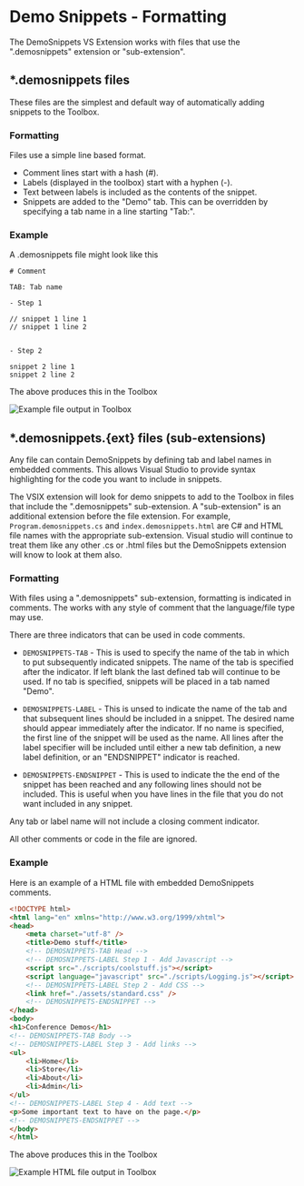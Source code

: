 # Demo Snippets - Formatting

The DemoSnippets VS Extension works with files that use the ".demosnippets" extension or "sub-extension".

## *.demosnippets files

These files are the simplest and default way of automatically adding snippets to the Toolbox.

### Formatting

Files use a simple line based format.

- Comment lines start with a hash (#).
- Labels (displayed in the toolbox) start with a hyphen (-).
- Text between labels is included as the contents of the snippet.
- Snippets are added to the "Demo" tab. This can be overridden by specifying a tab name in a line starting "Tab:".

### Example

A .demosnippets file might look like this

```
# Comment

TAB: Tab name

- Step 1

// snippet 1 line 1
// snippet 1 line 2


- Step 2

snippet 2 line 1
snippet 2 line 2

```

The above produces this in the Toolbox

![Example file output in Toolbox](./art/sample-tab.png)

## *.demosnippets.{ext} files (sub-extensions)

Any file can contain DemoSnippets by defining tab and label names in embedded comments. This allows Visual Studio to provide syntax highlighting for the code you want to include in snippets.

The VSIX extension will look for demo snippets to add to the Toolbox in files that include the ".demosnippets" sub-extension. A "sub-extension" is an additional extension before the file extension. For example, `Program.demosnippets.cs` and `index.demosnippets.html` are C# and HTML file names with the appropriate sub-extension. Visual studio will continue to treat them like any other .cs or .html files but the DemoSnippets extension will know to look at them also.

### Formatting

With files using a ".demosnippets" sub-extension, formatting is indicated in comments. The works with any style of comment that the language/file type may use.

There are three indicators that can be used in code comments.

- `DEMOSNIPPETS-TAB` - This is used to specify the name of the tab in which to put subsequently indicated snippets. The name of the tab is specified after the indicator. If left blank the last defined tab will continue to be used. If no tab is specified, snippets will be placed in a tab named "Demo".

- `DEMOSNIPPETS-LABEL` - This is unsed to indicate the name of the tab and that subsequent lines should be included in a snippet. The desired name should appear immediately after the indicator. If no name is specified, the first line of the snippet will be used as the name. All lines after the label specifier will be included until either a new tab definition, a new label definition, or an "ENDSNIPPET" indicator is reached.

- `DEMOSNIPPETS-ENDSNIPPET` - This is used to indicate the the end of the snippet has been reached and any following lines should not be included. This is useful when you have lines in the file that you do not want included in any snippet.

Any tab or label name will not include a closing comment indicator.

All other comments or code in the file are ignored.

### Example

Here is an example of a HTML file with embedded DemoSnippets comments.

```html
<!DOCTYPE html>
<html lang="en" xmlns="http://www.w3.org/1999/xhtml">
<head>
    <meta charset="utf-8" />
    <title>Demo stuff</title>
    <!-- DEMOSNIPPETS-TAB Head -->
    <!-- DEMOSNIPPETS-LABEL Step 1 - Add Javascript -->
    <script src="./scripts/coolstuff.js"></script>
    <script language="javascript" src="./scripts/Logging.js"></script>
    <!-- DEMOSNIPPETS-LABEL Step 2 - Add CSS -->
    <link href="./assets/standard.css" />
    <!-- DEMOSNIPPETS-ENDSNIPPET -->
</head>
<body>
<h1>Conference Demos</h1>
<!-- DEMOSNIPPETS-TAB Body -->
<!-- DEMOSNIPPETS-LABEL Step 3 - Add links -->
<ul>
    <li>Home</li>
    <li>Store</li>
    <li>About</li>
    <li>Admin</li>
</ul>
<!-- DEMOSNIPPETS-LABEL Step 4 - Add text -->
<p>Some important text to have on the page.</p>
<!-- DEMOSNIPPETS-ENDSNIPPET -->
</body>
</html>
```

The above produces this in the Toolbox

![Example HTML file output in Toolbox](./art/sample-html.png)

